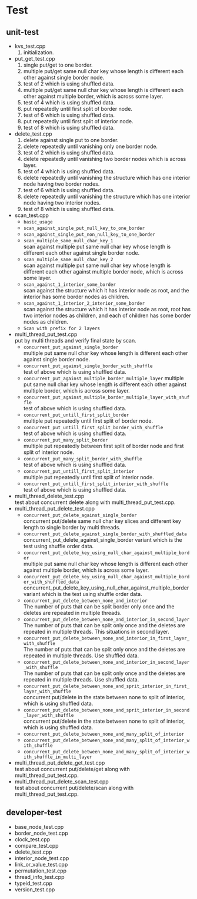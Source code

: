 # Test

## unit-test
- kvs_test.cpp
  1. initialization.
- put_get_test.cpp
  1. single put/get to one border.
  2. multiple put/get same null char key whose length is different each other 
  against single border node.
  3. test of 2 which is using shuffled data.
  4. multiple put/get same null char key whose length is different each other 
  against multiple border, which is across some layer.
  5. test of 4 which is using shuffled data.
  6. put repeatedly until first split of border node.
  7. test of 6 which is using shuffled data.
  8. put repeatedly until first split of interior node.
  9. test of 8 which is using shuffled data.
- delete_test.cpp
  1. delete against single put to one border.
  2. delete repeatedly until vanishing only one border node.
  3. test of 2 which is using shuffled data.
  4. delete repeatedly until vanishing two border nodes which is across layer.
  5. test of 4 which is using shuffled data.
  6. delete repeatedly until vanishing the structure which has one interior node having two border nodes.
  7. test of 6 which is using shuffled data.
  8. delete repeatedly until vanishing the structure which has one interior node having two interior nodes.
  9. test of 8 which is using shuffled data.
- scan_test.cpp
  - `basic_usage`
  - `scan_against_single_put_null_key_to_one_border` 
  - `scan_against_single_put_non_null_key_to_one_border`  
  - `scan_multiple_same_null_char_key_1`<br>
  scan against multiple put same null char key whose length is different each other against single border node.
  - `scan_multiple_same_null_char_key_2`<br>
  scan against multiple put same null char key whose length is different each other against multiple border node, 
  which is across some layer.
  - `scan_against_1_interior_some_border`<br>
  scan against the structure which it has interior node as root, and the interior has some border nodes as children.
  - `scan_against_1_interior_2_interior_some_border`<br>
  scan against the structure which it has interior node as root, root has two interior nodes as children, 
  and each of children has some border nodes as children.
  - `Scan with prefix for 2 layers`<br>
- multi_thread_put_test.cpp<br>
put by multi threads and verify final state by scan.
  - `concurrent_put_against_single_border`<br>
  multiple put same null char key whose length is different each other against single border node.
  - `concurrent_put_against_single_border_with_shuffle`<br>
  test of above which is using shuffled data.
  - `concurrent_put_against_multiple_border_multiple_layer`
  multiple put same null char key whose length is different each other against multiple border, which is across some layer.
  - `concurrent_put_against_multiple_border_multiple_layer_with_shuffle`<br>
  test of above which is using shuffled data.
  - `concurrent_put_untill_first_split_border`<br>
  multiple put repeatedly until first split of border node.
  - `concurrent_put_untill_first_split_border_with_shuffle`<br>
  test of above which is using shuffled data.
  - `concurrent_put_many_split_border`<br>
  multiple put repeatedly between first split of border node and first split of interior node.
  - `concurrent_put_many_split_border_with_shuffle`<br>
  test of above which is using shuffled data.
  - `concurrent_put_untill_first_split_interior`<br>
  multiple put repeatedly until first split of interior node.
  - `concurrent_put_untill_first_split_interior_with_shuffle`<br>
  test of above which is using shuffled data.
- multi_thread_delete_test.cpp<br>
test about concurrent delete along with 
multi_thread_put_test.cpp.
- multi_thread_put_delete_test.cpp<br>
  - `concurrent_put_delete_against_single_border`<br>
  concurrent put/delete same null char key slices and different key length to single border by multi threads.
  - `concurrent_put_delete_against_single_border_with_shuffled_data`<br>
  concurrent_put_delete_against_single_border variant which is the test using shuffle order data.
  - `concurrent_put_delete_key_using_null_char_against_multiple_border`<br>
  multiple put same null char key whose length is different each other against multiple border, which is across some layer.
  - `concurrent_put_delete_key_using_null_char_against_multiple_border_with_shuffled_data`<br>
  concurrent_put_delete_key_using_null_char_against_multiple_border variant which is the test using shuffle order data.
  - `concurrent_put_delete_between_none_and_interior`<br>
  The number of puts that can be split border only once and the deletes are repeated in multiple threads.
  - `concurrent_put_delete_between_none_and_interior_in_second_layer`<br>
  The number of puts that can be split only once and the deletes are repeated in multiple threads. This situations in second layer.
  - `concurrent_put_delete_between_none_and_interior_in_first_layer_with_shuffle`<br>
  The number of puts that can be split only once and the deletes are repeated in multiple threads. Use shuffled data.
  - `concurrent_put_delete_between_none_and_interior_in_second_layer_with_shuffle`<br>
  The number of puts that can be split only once and the deletes are repeated in multiple threads. Use shuffled data.
  - `concurrent_put_delete_between_none_and_sprit_interior_in_first_layer_with_shuffle`<br>
  concurrent put/delete in the state between none to split of interior, which is using shuffled data.
  - `concurrent_put_delete_between_none_and_sprit_interior_in_second_layer_with_shuffle`<br>
  concurrent put/delete in the state between none to split of interior, which is using shuffled data.
  - `concurrent_put_delete_between_none_and_many_split_of_interior`<br>
  - `concurrent_put_delete_between_none_and_many_split_of_interior_with_shuffle`<br>
  - `concurrent_put_delete_between_none_and_many_split_of_interior_with_shuffle_in_multi_layer`<br>
- multi_thread_put_delete_get_test.cpp<br>
test about concurrent put/delete/get along with 
multi_thread_put_test.cpp.
- multi_thread_put_delete_scan_test.cpp<br>
test about concurrent put/delete/scan along with 
multi_thread_put_test.cpp.

## developer-test
- base_node_test.cpp
- border_node_test.cpp
- clock_test.cpp
- compare_test.cpp
- delete_test.cpp
- interior_node_test.cpp
- link_or_value_test.cpp
- permutation_test.cpp
- thread_info_test.cpp
- typeid_test.cpp
- version_test.cpp
